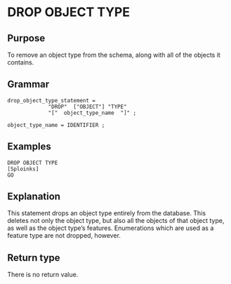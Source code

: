 # DROP OBJECT TYPE

## Purpose

To remove an object type from the schema, along with all of the
objects it contains.

## Grammar

```
drop_object_type_statement =
             "DROP"  ["OBJECT"] "TYPE"
             "["  object_type_name  "]" ;

object_type_name = IDENTIFIER ;  

```

## Examples

```
DROP OBJECT TYPE
[Sploinks]
GO

```

## Explanation

This statement drops an object type entirely from the database. This
deletes not only the object type, but also all the objects of that
object type, as well as the object type’s features. Enumerations which
are used as a feature type are not dropped, however.



## Return type

There is no return value.